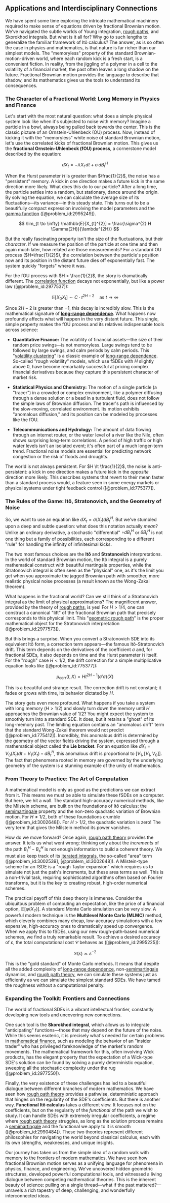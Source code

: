 ## Applications and Interdisciplinary Connections

We have spent some time exploring the intricate mathematical machinery required to make sense of equations driven by fractional Brownian motion. We’ve navigated the subtle worlds of Young integration, [rough paths](@article_id:204024), and Skorokhod integrals. But what is it all for? Why go to such lengths to generalize the familiar framework of Itô calculus? The answer, as is so often the case in physics and mathematics, is that nature is far richer than our simplest models. The "memoryless" property of the standard Brownian-motion-driven world, where each random kick is a fresh start, is a convenient fiction. In reality, from the jiggling of a polymer in a cell to the volatility of a financial market, the past often leaves a long shadow on the future. Fractional Brownian motion provides the language to describe that shadow, and its mathematics gives us the tools to understand its consequences.

### The Character of a Fractional World: Long Memory in Physics and Finance

Let's start with the most natural question: what does a simple physical system look like when it's subjected to noise with memory? Imagine a particle in a bowl, always being pulled back towards the center. This is the classic picture of an Ornstein-Uhlenbeck (OU) process. Now, instead of kicking it with the "memoryless" white noise of standard Brownian motion, let's use the correlated kicks of fractional Brownian motion. This gives us the **fractional Ornstein-Uhlenbeck (fOU) process**, a cornerstone model described by the equation:

$$
dX_{t} = -\lambda X_{t}\, dt + \sigma\, dB^{H}_{t}
$$

When the Hurst parameter $H$ is greater than $\frac{1}{2}$, the noise has a "persistent" memory. A kick in one direction makes a future kick in the same direction more likely. What does this do to our particle? After a long time, the particle settles into a random, but stationary, dance around the origin. By solving the equation, we can calculate the average size of its fluctuations—its variance—in this steady state. This turns out to be a beautifully compact expression involving the model parameters and the [gamma function](@article_id:140927) ([@problem_id:2995249]).

$$
\lim_{t \to \infty} \mathbb{E}[X_{t}^{2}] = \frac{\sigma^{2} H \Gamma(2H)}{\lambda^{2H}}
$$

But the really fascinating property isn't the size of the fluctuations, but their *character*. If we measure the position of the particle at one time and then again much later, how related are those measurements? For a standard OU process ($H=\frac{1}{2}$), the correlation between the particle's position now and its position in the distant future dies off exponentially fast. The system quickly "forgets" where it was.

For the fOU process with $H > \frac{1}{2}$, the story is dramatically different. The [correlation function](@article_id:136704) decays not exponentially, but like a power law ([@problem_id:2977537]):

$$
\mathbb{E}[X_0 X_t] \sim C \cdot t^{2H-2} \quad \text{as } t \to \infty
$$

Since $2H-2$ is greater than $-1$, this decay is incredibly slow. This is the mathematical signature of **[long-range dependence](@article_id:263470)**. What happens now profoundly affects what will happen in the very distant future. This single, simple property makes the fOU process and its relatives indispensable tools across science:

*   **Quantitative Finance:** The volatility of financial assets—the size of their random price swings—is not memoryless. Large swings tend to be followed by large swings, and calm periods by calm periods. This "[volatility clustering](@article_id:145181)" is a classic example of [long-range dependence](@article_id:263470). So-called "rough volatility" models, which use fSDEs with $H$ slightly above 0, have become remarkably successful at pricing complex financial derivatives because they capture this persistent character of market risk.

*   **Statistical Physics and Chemistry:** The motion of a single particle (a "tracer") in a crowded or complex environment, like a polymer diffusing through a dense solution or a bead in a turbulent fluid, does not follow the simple laws of Brownian diffusion. The tracer's path is influenced by the slow-moving, correlated environment. Its motion exhibits "anomalous diffusion," and its position can be modeled by processes like the fOU.

*   **Telecommunications and Hydrology:** The amount of data flowing through an internet router, or the water level of a river like the Nile, often shows surprising long-term correlations. A period of high traffic or high water levels isn't an isolated event; it's often part of a much longer-term trend. Fractional noise models are essential for predicting network congestion or the risk of floods and droughts.

The world is not always persistent. For $H \lt \frac{1}{2}$, the noise is anti-persistent: a kick in one direction makes a future kick in the *opposite* direction more likely. This describes systems that revert to their mean faster than a standard process would, a feature seen in some energy markets or physical systems under tight feedback control ([@problem_id:775377]).

### The Rules of the Game: Itô, Stratonovich, and the Geometry of Noise

So, we want to use an equation like $dX_t = \sigma(X_t) dB_t^H$. But we've stumbled upon a deep and subtle question: what does this notation actually *mean*? Unlike an ordinary derivative, a stochastic "differential" $\circ dB_t^H$ or $\delta B_t^H$ is not one thing but a family of possibilities, each corresponding to a different "rule" for handling the infinity of infinitesimal kicks.

The two most famous choices are the **Itô** and **Stratonovich** interpretations. In the world of standard Brownian motion, the Itô integral is a purely mathematical construct with beautiful martingale properties, while the Stratonovich integral is often seen as the "physical" one, as it's the limit you get when you approximate the jagged Brownian path with smoother, more realistic physical noise processes (a result known as the Wong-Zakai theorem).

What happens in the fractional world? Can we still think of a Stratonovich integral as the limit of physical approximations? The magnificent answer, provided by the theory of [rough paths](@article_id:204024), is yes! For $H > 1/4$, one can construct a canonical "lift" of the fractional Brownian path that precisely corresponds to this physical limit. This "[geometric rough path](@article_id:189758)" is the proper mathematical object for the Stratonovich interpretation ([@problem_id:2977573]).

But this brings a surprise. When you convert a Stratonovich SDE into its equivalent Itô form, a correction term appears—the famous Itô-Stratonovich drift. This term depends on the derivatives of the coefficient $\sigma$ and, for fractional SDEs, it also depends on time and the Hurst parameter $H$ itself. For the "rough" case $H \lt 1/2$, the drift correction for a simple multiplicative equation looks like ([@problem_id:775377]):

$$
\mu_{\text{corr}}(t, X) = H t^{2H-1} (\sigma' \sigma)(X)
$$

This is a beautiful and strange result. The correction drift is not constant; it fades or grows with time, its behavior dictated by $H$.

The story gets even more profound. What happens if you take a system with long memory ($H > 1/2$) and slowly turn down the memory until $H$ approaches the Brownian value of $1/2$? You might expect the system to smoothly turn into a standard SDE. It does, but it retains a "ghost" of its long-memory past. The limiting equation contains an "anomalous drift" term that the standard Wong-Zakai theorem would not predict ([@problem_id:775412]). Incredibly, this anomalous drift is determined by the geometry of the vector fields driving the system, expressed through a mathematical object called the **Lie bracket**. For an equation like $dX_t = V_0(X_t) dt + V_1(X_t) \circ dB_t^H$, this anomalous drift is proportional to $[V_1, [V_1, V_0]]$. The fact that phenomena rooted in memory are governed by the underlying geometry of the system is a stunning example of the unity of mathematics.

### From Theory to Practice: The Art of Computation

A mathematical model is only as good as the predictions we can extract from it. This means we must be able to simulate these fSDEs on a computer. But here, we hit a wall. The standard high-accuracy numerical methods, like the Milstein scheme, are built on the foundations of Itô calculus: the [semimartingale](@article_id:187944) property and the non-zero quadratic variation of Brownian motion. For $H \neq 1/2$, both of these foundations crumble ([@problem_id:3002648]). For $H > 1/2$, the quadratic variation is zero! The very term that gives the Milstein method its power vanishes.

How do we move forward? Once again, [rough path theory](@article_id:195865) provides the answer. It tells us what went wrong: thinking only about the *increments* of the path $B^H_t - B^H_s$ is not enough information to build a coherent theory. We must also keep track of its [iterated integrals](@article_id:143913), the so-called "area" term ([@problem_id:3002539], [@problem_id:3002648]). A Milstein-type scheme for an fSDE is a "rough Taylor expansion" which requires us to simulate not just the path's increments, but these area terms as well. This is a non-trivial task, requiring sophisticated algorithms often based on Fourier transforms, but it is the key to creating robust, high-order numerical schemes.

The practical payoff of this deep theory is immense. Consider the ubiquitous problem of computing an expectation, like the price of a financial option, $\mathbb{E}[\varphi(X_T)]$. A standard Monte Carlo simulation can be very slow. A powerful modern technique is the **Multilevel Monte Carlo (MLMC)** method, which cleverly combines many cheap, low-accuracy simulations with a few expensive, high-accuracy ones to dramatically speed up convergence. When we apply this to fSDEs, using our new rough-path-based numerical schemes, we find a truly remarkable result. To achieve a desired accuracy of $\varepsilon$, the total computational cost $\mathcal{C}$ behaves as ([@problem_id:2995225]):

$$
\mathcal{C}(\varepsilon) \asymp \varepsilon^{-2}
$$

This is the "gold standard" of Monte Carlo methods. It means that despite all the added complexity of [long-range dependence](@article_id:263470), non-[semimartingale](@article_id:187944) dynamics, and [rough path theory](@article_id:195865), we can simulate these systems just as efficiently as we can simulate the simplest standard SDEs. We have tamed the roughness without a computational penalty.

### Expanding the Toolkit: Frontiers and Connections

The world of fractional SDEs is a vibrant intellectual frontier, constantly developing new tools and uncovering new connections.

One such tool is the **Skorokhod integral**, which allows us to integrate "anticipating" functions—those that may depend on the future of the noise. While this seems esoteric, it is precisely what's needed for certain problems in [mathematical finance](@article_id:186580), such as modeling the behavior of an "insider trader" who has privileged foreknowledge of the market's random movements. The mathematical framework for this, often involving Wick products, has the elegant property that the expectation of a Wick-type SDE's solution can be found by solving a purely deterministic equation, sweeping all the stochastic complexity under the rug ([@problem_id:2977550]).

Finally, the very existence of these challenges has led to a beautiful dialogue between different branches of modern mathematics. We have seen how [rough path theory](@article_id:195865) provides a pathwise, deterministic approach that hinges on the regularity of the SDE's coefficients. But there is another way. **Functional Itô calculus** takes a different view. It focuses not on the coefficients, but on the regularity of the *functional* of the path we wish to study. It can handle SDEs with extremely irregular coefficients, a regime where [rough path theory](@article_id:195865) struggles, as long as the solution process remains a [semimartingale](@article_id:187944) and the functional we apply to it is smooth ([@problem_id:2990484]). These two theories represent different philosophies for navigating the world beyond classical calculus, each with its own strengths, weaknesses, and unique insights.

Our journey has taken us from the simple idea of a random walk with memory to the frontiers of modern mathematics. We have seen how fractional Brownian motion serves as a unifying language for phenomena in physics, finance, and engineering. We've uncovered hidden geometric structures, developed powerful computational tools, and witnessed a living dialogue between competing mathematical theories. This is the inherent beauty of science: pulling on a single thread—what if the past mattered?—unravels a rich tapestry of deep, challenging, and wonderfully interconnected ideas.